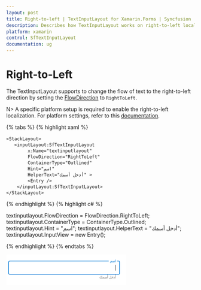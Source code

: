 ```yaml
---
layout: post
title: Right-to-left | TextInputLayout for Xamarin.Forms | Syncfusion
description: Describes how TextInputLayout works on right-to-left localization.
platform: xamarin
control: SfTextInputLayout
documentation: ug
---
```


# Right-to-Left

The TextInputLayout supports to change the flow of text to the right-to-left direction by setting the [FlowDirection](https://docs.microsoft.com/en-us/dotnet/api/xamarin.forms.visualelement.flowdirection?view=xamarin-forms#Xamarin_Forms_VisualElement_FlowDirection) to `RightToLeft`.

N> A specific platform setup is required to enable the right-to-left localization. For platform settings, refer to this [documentation](https://docs.microsoft.com/en-us/xamarin/xamarin-forms/app-fundamentals/localization/right-to-left#platform-setup).

{% tabs %}
{% highlight xaml %}

<ContentPage xmlns="http://xamarin.com/schemas/2014/forms"
             xmlns:x="http://schemas.microsoft.com/winfx/2009/xaml"
             xmlns:inputLayout="clr-namespace:Syncfusion.XForms.TextInputLayout;assembly=Syncfusion.Core.XForms"
             x:Class="TextInputLayout.MainPage">

    <StackLayout>
       <inputLayout:SfTextInputLayout
            x:Name="textinputlayout" 
            FlowDirection="RightToLeft"
            ContainerType="Outlined"
            Hint="اسم"  
            HelperText="أدخل أسمك" >
            <Entry />
        </inputLayout:SfTextInputLayout>
    </StackLayout>

</ContentPage>

{% endhighlight %}
{% highlight c# %}

textinputlayout.FlowDirection = FlowDirection.RightToLeft;
textinputlayout.ContainerType = ContainerType.Outlined;
textinputlayout.Hint = "اسم";
textinputlayout.HelperText = "أدخل أسمك";
textinputlayout.InputView = new Entry(); 

{% endhighlight %}
{% endtabs %}

![Xamarin Forms TextInputLayout with right to left](RTL-images/XamarinForms_TextInputLayout_RTL.png)

